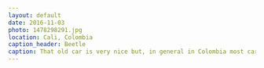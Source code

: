 ```yaml
---
layout: default
date: 2016-11-03
photo: 1478298291.jpg
location: Cali, Colombia
caption_header: Beetle
caption: That old car is very nice but, in general in Colombia most cars are not that old and not really new either. Which of course does not help for the pollution.
---
```

